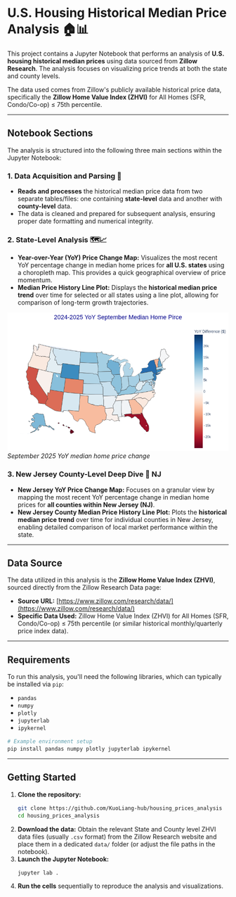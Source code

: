 # U.S. Housing Historical Median Price Analysis 🏠📊

This project contains a Jupyter Notebook that performs an analysis of **U.S. housing historical median prices** using data sourced from **Zillow Research**. The analysis focuses on visualizing price trends at both the state and county levels.

The data used comes from Zillow's publicly available historical price data, specifically the **Zillow Home Value Index (ZHVI)** for All Homes (SFR, Condo/Co-op) $\le$ 75th percentile.

-----

## Notebook Sections

The analysis is structured into the following three main sections within the Jupyter Notebook:

### 1\. Data Acquisition and Parsing 💾

  * **Reads and processes** the historical median price data from two separate tables/files: one containing **state-level** data and another with **county-level** data.
  * The data is cleaned and prepared for subsequent analysis, ensuring proper date formatting and numerical integrity.

### 2\. State-Level Analysis 🗺️📈

  * **Year-over-Year (YoY) Price Change Map:** Visualizes the most recent YoY percentage change in median home prices for **all U.S. states** using a choropleth map. This provides a quick geographical overview of price momentum.
  * **Median Price History Line Plot:** Displays the **historical median price trend** over time for selected or all states using a line plot, allowing for comparison of long-term growth trajectories.

![State YoY Change](images/yoy_states_sep.png)
_September 2025 YoY median home price change_

### 3\. New Jersey County-Level Deep Dive 📍 NJ

  * **New Jersey YoY Price Change Map:** Focuses on a granular view by mapping the most recent YoY percentage change in median home prices for **all counties within New Jersey (NJ)**.
  * **New Jersey County Median Price History Line Plot:** Plots the **historical median price trend** over time for individual counties in New Jersey, enabling detailed comparison of local market performance within the state.

-----

## Data Source

The data utilized in this analysis is the **Zillow Home Value Index (ZHVI)**, sourced directly from the Zillow Research Data page:

  * **Source URL:** [https://www.zillow.com/research/data/](https://www.zillow.com/research/data/)
  * **Specific Data Used:** Zillow Home Value Index (ZHVI) for All Homes (SFR, Condo/Co-op) $\le$ 75th percentile (or similar historical monthly/quarterly price index data).

-----

## Requirements

To run this analysis, you'll need the following libraries, which can typically be installed via `pip`:

  * `pandas`
  * `numpy`
  * `plotly`
  * `jupyterlab` 
  * `ipykernel` 

<!-- end list -->

```bash
# Example environment setup
pip install pandas numpy plotly jupyterlab ipykernel
```

-----

## Getting Started

1.  **Clone the repository:**
    ```bash
    git clone https://github.com/KuoLiang-hub/housing_prices_analysis
    cd housing_prices_analysis
    ```
2.  **Download the data:** Obtain the relevant State and County level ZHVI data files (usually `.csv` format) from the Zillow Research website and place them in a dedicated `data/` folder (or adjust the file paths in the notebook).
3.  **Launch the Jupyter Notebook:**
    ```bash
    jupyter lab .
    ```
4.  **Run the cells** sequentially to reproduce the analysis and visualizations.